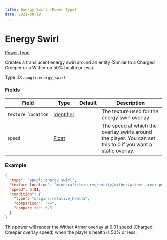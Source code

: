 ```yaml
---
title: Energy Swirl (Power Type)
date: 2021-08-19
---
```


# Energy Swirl

[Power Type](../power_types.md).

Creates a translucent energy swirl around an entity (Similar to a Charged Creeper or a Wither on 50% health or less).

Type ID: `apugli:energy_swirl`

### Fields

Field  | Type | Default | Description
-------|------|---------|-------------
`texture_location` | [Identifier](https://origins.readthedocs.io/en/latest/types/data_types/identifier/) |  | The texture used for the energy swirl overlay.
`speed` | [Float](https://origins.readthedocs.io/en/latest/types/data_types/float/) |  | The speed at which the overlay swirls around the player. You can set this to 0 if you want a static overlay.


### Example
```json
{
  "type": "apugli:energy_swirl",
  "texture_location": "minecraft:textures/entity/wither/wither_armor.png",
  "speed": 0.01,
  "condition": {
    "type": "origins:relative_health",
    "comparison": "<=",
    "compare_to": 0.5
  }
}
```
This power will render the Wither Armor overlay at 0.01 speed (Charged Creeper overlay speed) when the player's health is 50% or less.